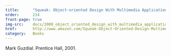 ```yaml
---
title:      "Squeak: Object-oriented Design With Multimedia Applications"
order:      214
front-page: true
img-src:    docs/2000_object_oriented_design_with_multimedia_applications.jpg
href:       http://www.amazon.com/Squeak-Object-Oriented-Design-Multimedia-Applications/dp/0130280283
category:   Books
---
```

Mark Guzdial. Prentice Hall, 2001.
